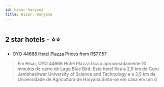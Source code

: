```yaml
---
id: hisar-haryana
title: Hisar, Haryana
---
```


<center><img src="https://i.travelapi.com/hotels/41000000/40160000/40151500/40151435/a97912ca_z.jpg" alt="" /></center>


##  2 star hotels - ⭐️⭐️

-    [OYO 44668 Hotel Plazza](https://www.hurb.com/br/aud/https://www.hurb.com/br/hotels/hisar/oyo-44668-hotel-plazza-HT-E3M4?cmp=18055) Prices from R$77.57
   > Em Hisar, OYO 44668 Hotel Plazza fica a aproximadamente 10 minutos de carro de Lago Blue Bird.  Este hotel fica a 2,9 km de Guru Jambheshwar University of Science and Technology e a 3,5 km de Universidade de Agricultura de Haryana.Sinta-se em casa em um d
